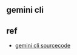 ## gemini cli



## ref
+ [gemini cli sourcecode](https://www.zhihu.com/question/1922038210793546944/answer/1925229187750429173)